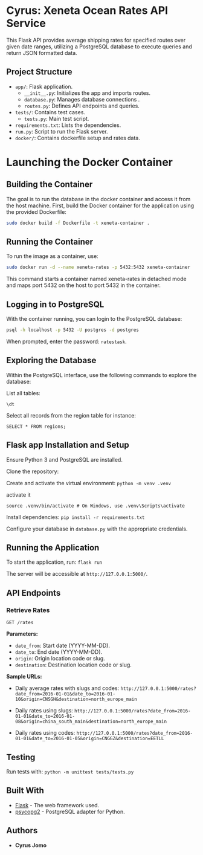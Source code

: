# Cyrus: Xeneta Ocean Rates API Service

This Flask API provides average shipping rates for specified routes over given date ranges, utilizing a PostgreSQL database to execute queries and return JSON formatted data.

## Project Structure
- `app/`: Flask application.
  - `__init__.py`: Initializes the app and imports routes.
  - `database.py`: Manages database connections .
  - `routes.py`: Defines API endpoints and queries.
- `tests/`: Contains test cases.
  - `tests.py`: Main test script.
- `requirements.txt`: Lists the dependencies.
- `run.py`: Script to run the Flask server.
- `docker/`: Contains dockerfile setup and rates data.

# Launching the Docker Container

## Building the Container
The goal is to run the database in the docker container and access it from the host machine.
First, build the Docker container for the application using the provided Dockerfile:

```bash
sudo docker build -f Dockerfile -t xeneta-container .
```

## Running the Container

To run the image as a container, use:

```bash
sudo docker run -d --name xeneta-rates -p 5432:5432 xeneta-container
```
This command starts a container named xeneta-rates in detached mode and maps port 5432 on the host to port 5432 in the container.


## Logging in to PostgreSQL
With the container running, you can login to the PostgreSQL database:

```bash
psql -h localhost -p 5432 -U postgres -d postgres
```
When prompted, enter the password: `ratestask`.

## Exploring the Database
Within the PostgreSQL interface, use the following commands to explore the database:

List all tables:

`\dt
`

Select all records from the region table for instance:

`SELECT * FROM regions;
`

## Flask app Installation and Setup

Ensure Python 3 and PostgreSQL are installed.

Clone the repository: 


Create and activate the virtual environment:
`python -m venv .venv`

activate it

`source .venv/bin/activate # On Windows, use .venv\Scripts\activate`


Install dependencies:
`pip install -r requirements.txt`

Configure your database in `database.py` with the appropriate credentials.

## Running the Application

To start the application, run:
`flask run`


The server will be accessible at `http://127.0.0.1:5000/`.

## API Endpoints

### Retrieve Rates

`GET /rates`

**Parameters:**
- `date_from`: Start date (YYYY-MM-DD).
- `date_to`: End date (YYYY-MM-DD).
- `origin`: Origin location code or slug.
- `destination`: Destination location code or slug.

**Sample URLs:**

- Daily average rates with slugs and codes:
  `http://127.0.0.1:5000/rates?date_from=2016-01-01&date_to=2016-01-10&origin=CNSGH&destination=north_europe_main`
  
- Daily rates using slugs:
  `http://127.0.0.1:5000/rates?date_from=2016-01-01&date_to=2016-01-08&origin=china_south_main&destination=north_europe_main`
  
- Daily rates using codes:
  `http://127.0.0.1:5000/rates?date_from=2016-01-01&date_to=2016-01-05&origin=CNGGZ&destination=EETLL`

## Testing

Run tests with:
`python -m unittest tests/tests.py`


## Built With

- [Flask](http://flask.palletsprojects.com/) - The web framework used.
- [psycopg2](https://www.psycopg.org/) - PostgreSQL adapter for Python.

## Authors

- **Cyrus Jomo** 




